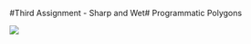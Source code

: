 #Third Assignment - Sharp and Wet#
Programmatic Polygons

[image]: https://github.com/jcharry/programming-design-systems-projects/blob/master/third-assignment/sharp-wet.tif
![][image]
